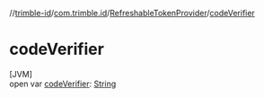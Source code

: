 //[trimble-id](../../../index.md)/[com.trimble.id](../index.md)/[RefreshableTokenProvider](index.md)/[codeVerifier](code-verifier.md)

# codeVerifier

[JVM]\
open var [codeVerifier](code-verifier.md): [String](https://docs.oracle.com/javase/8/docs/api/java/lang/String.html)
